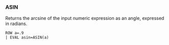 <!--
This is generated by ESQL's AbstractFunctionTestCase. Do no edit it. See ../README.md for how to regenerate it.
-->

### ASIN
Returns the arcsine of the input
numeric expression as an angle, expressed in radians.

```
ROW a=.9
| EVAL asin=ASIN(a)
```

